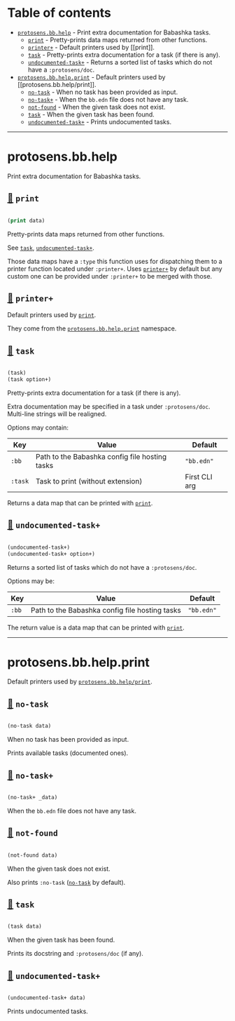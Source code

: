 # Table of contents
-  [`protosens.bb.help`](#protosens.bb.help)  - Print extra documentation for Babashka tasks.
    -  [`print`](#protosens.bb.help/print) - Pretty-prints data maps returned from other functions.
    -  [`printer+`](#protosens.bb.help/printer+) - Default printers used by [[print]].
    -  [`task`](#protosens.bb.help/task) - Pretty-prints extra documentation for a task (if there is any).
    -  [`undocumented-task+`](#protosens.bb.help/undocumented-task+) - Returns a sorted list of tasks which do not have a <code>:protosens/doc</code>.
-  [`protosens.bb.help.print`](#protosens.bb.help.print)  - Default printers used by [[protosens.bb.help/print]].
    -  [`no-task`](#protosens.bb.help.print/no-task) - When no task has been provided as input.
    -  [`no-task+`](#protosens.bb.help.print/no-task+) - When the <code>bb.edn</code> file does not have any task.
    -  [`not-found`](#protosens.bb.help.print/not-found) - When the given task does not exist.
    -  [`task`](#protosens.bb.help.print/task) - When the given task has been found.
    -  [`undocumented-task+`](#protosens.bb.help.print/undocumented-task+) - Prints undocumented tasks.

-----
# <a name="protosens.bb.help">protosens.bb.help</a>


Print extra documentation for Babashka tasks.




## <a name="protosens.bb.help/print">[:page_facing_up:](https://github.com/protosens/monorepo.cljc/blob/develop/module/bb.help/src/main/clj/protosens/bb/help.clj#L113-L133) `print`</a>
``` clojure

(print data)
```


Pretty-prints data maps returned from other functions.

   See [`task`](#protosens.bb.help/task), [`undocumented-task+`](#protosens.bb.help/undocumented-task+).
  
   Those data maps have a `:type` this function uses for dispatching them to a
   printer function located under `:printer+`.
   Uses [`printer+`](#protosens.bb.help/printer+) by default but any custom one can be provided under `:printer+`
   to be merged with those.

## <a name="protosens.bb.help/printer+">[:page_facing_up:](https://github.com/protosens/monorepo.cljc/blob/develop/module/bb.help/src/main/clj/protosens/bb/help.clj#L137-L147) `printer+`</a>

Default printers used by [`print`](#protosens.bb.help/print).

   They come from the [`protosens.bb.help.print`](#protosens.bb.help.print) namespace.

## <a name="protosens.bb.help/task">[:page_facing_up:](https://github.com/protosens/monorepo.cljc/blob/develop/module/bb.help/src/main/clj/protosens/bb/help.clj#L34-L79) `task`</a>
``` clojure

(task)
(task option+)
```


Pretty-prints extra documentation for a task (if there is any).

   Extra documentation may be specified in a task under `:protosens/doc`.
   Multi-line strings will be realigned.

   Options may contain:

   | Key     | Value                                          | Default       |
   |---------|------------------------------------------------|---------------|
   | `:bb`   | Path to the Babashka config file hosting tasks | `"bb.edn"`  |
   | `:task` | Task to print (without extension)              | First CLI arg |
  
   Returns a data map that can be printed with [`print`](#protosens.bb.help/print).

## <a name="protosens.bb.help/undocumented-task+">[:page_facing_up:](https://github.com/protosens/monorepo.cljc/blob/develop/module/bb.help/src/main/clj/protosens/bb/help.clj#L82-L107) `undocumented-task+`</a>
``` clojure

(undocumented-task+)
(undocumented-task+ option+)
```


Returns a sorted list of tasks which do not have a `:protosens/doc`.

   Options may be:

   | Key   | Value                                          | Default      |
   |-------|------------------------------------------------|--------------|
   | `:bb` | Path to the Babashka config file hosting tasks | `"bb.edn"` |
  
   The return value is a data map that can be printed with [`print`](#protosens.bb.help/print).

-----
# <a name="protosens.bb.help.print">protosens.bb.help.print</a>


Default printers used by [`protosens.bb.help/print`](#protosens.bb.help/print).




## <a name="protosens.bb.help.print/no-task">[:page_facing_up:](https://github.com/protosens/monorepo.cljc/blob/develop/module/bb.help/src/main/clj/protosens/bb/help/print.clj#L11-L24) `no-task`</a>
``` clojure

(no-task data)
```


When no task has been provided as input.
  
   Prints available tasks (documented ones).

## <a name="protosens.bb.help.print/no-task+">[:page_facing_up:](https://github.com/protosens/monorepo.cljc/blob/develop/module/bb.help/src/main/clj/protosens/bb/help/print.clj#L28-L34) `no-task+`</a>
``` clojure

(no-task+ _data)
```


When the `bb.edn` file does not have any task.

## <a name="protosens.bb.help.print/not-found">[:page_facing_up:](https://github.com/protosens/monorepo.cljc/blob/develop/module/bb.help/src/main/clj/protosens/bb/help/print.clj#L38-L51) `not-found`</a>
``` clojure

(not-found data)
```


When the given task does not exist.

   Also prints `:no-task` ([`no-task`](#protosens.bb.help.print/no-task) by default).

## <a name="protosens.bb.help.print/task">[:page_facing_up:](https://github.com/protosens/monorepo.cljc/blob/develop/module/bb.help/src/main/clj/protosens/bb/help/print.clj#L55-L69) `task`</a>
``` clojure

(task data)
```


When the given task has been found.
  
   Prints its docstring and `:protosens/doc` (if any).

## <a name="protosens.bb.help.print/undocumented-task+">[:page_facing_up:](https://github.com/protosens/monorepo.cljc/blob/develop/module/bb.help/src/main/clj/protosens/bb/help/print.clj#L73-L86) `undocumented-task+`</a>
``` clojure

(undocumented-task+ data)
```


Prints undocumented tasks.
